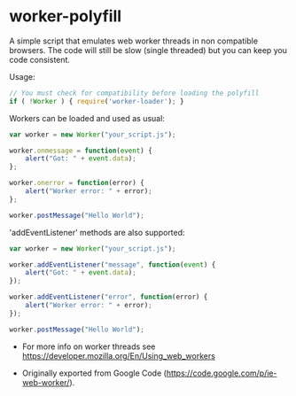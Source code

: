 # worker-polyfill

A simple script that emulates web worker threads in non compatible browsers.
The code will still be slow (single threaded) but you can keep you code consistent.

Usage:
```js
// You must check for compatibility before loading the polyfill
if ( !Worker ) { require('worker-loader'); }
```

Workers can be loaded and used as usual:
```js
var worker = new Worker("your_script.js");  

worker.onmessage = function(event) {  
    alert("Got: " + event.data);  
};  

worker.onerror = function(error) {  
    alert("Worker error: " + error);  
};

worker.postMessage("Hello World"); 
```

'addEventListener' methods are also supported:

```js
var worker = new Worker("your_script.js");

worker.addEventListener("message", function(event) {  
    alert("Got: " + event.data);  
});

worker.addEventListener("error", function(error) {  
    alert("Worker error: " + error);  
});

worker.postMessage("Hello World");
```

- For more info on worker threads see
https://developer.mozilla.org/En/Using_web_workers

- Originally exported from Google Code (https://code.google.com/p/ie-web-worker/).
